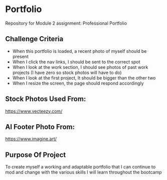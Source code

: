 # Portfolio 
Repository for Module 2 assignment: Professional Portfolio
## Challenge Criteria
- When this portfolio is loaded, a recent photo of myself should be present
- When I click the nav links, I should be sent to the correct spot
- When I look at the work section, I should see photos of past work projects (I have zero so stock photos will have to do)
- When I look at the first project, It should be bigger than the other two
- When I resize the screen, the page should respond accordingly
## Stock Photos Used From:
https://www.vecteezy.com/
## AI Footer Photo From:
https://www.imagine.art/
## Purpose Of Project
To create myself a working and adaptable portfolio that I can continue to mod and change with the various skills I will learn throughout the bootcamp
